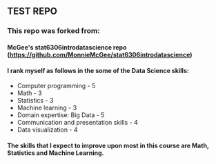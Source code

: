 ## TEST REPO 

### This repo was forked from: 
#### McGee's stat6306introdatascience repo (https://github.com/MonnieMcGee/stat6306introdatascience)


#### I rank myself as follows in the some of the Data Science skills: 

* Computer programming - 5
* Math - 3
* Statistics - 3
* Machine learning - 3
* Domain expertise: Big Data - 5
* Communication and presentation skills - 4 
* Data visualization - 4

#### The skills that I expect to improve upon most in this course are Math, Statistics and Machine Learning. 

